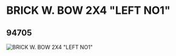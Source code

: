 # BRICK W. BOW 2X4 "LEFT NO1"
## 94705
![BRICK W. BOW 2X4 "LEFT NO1"](https://lc-www-live-s.legocdn.com/media/bricks/5/2/4616348.jpg)